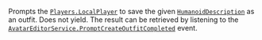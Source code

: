 Prompts the [`Players.LocalPlayer`](https://create.roblox.com/docs/reference/engine/classes/Players#LocalPlayer) to save the given
[`HumanoidDescription`](https://create.roblox.com/docs/reference/engine/classes/HumanoidDescription) as an outfit. Does not yield. The result can
be retrieved by listening to the
[`AvatarEditorService.PromptCreateOutfitCompleted`](https://create.roblox.com/docs/reference/engine/classes/AvatarEditorService#PromptCreateOutfitCompleted) event.